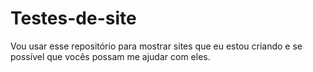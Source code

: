 # Testes-de-site
Vou usar esse repositório para mostrar sites que eu estou criando e se possível que vocês possam me ajudar com eles.
